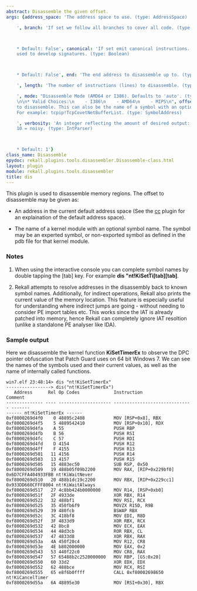 ```yaml
---
abstract: Disassemble the given offset.
args: {address_space: 'The address space to use. (type: AddressSpace)

    ', branch: 'If set we follow all branches to cover all code. (type: Boolean)



    * Default: False', canonical: 'If set emit canonical instructions. These can be
    used to develop signatures. (type: Boolean)



    * Default: False', end: 'The end address to disassemble up to. (type: IntParser)

    ', length: 'The number of instructions (lines) to disassemble. (type: IntParser)

    ', mode: "Disassemble Mode (AMD64 or I386). Defaults to 'auto'. (type: Choices)\n\
    \n\n* Valid Choices:\n    - I386\n    - AMD64\n    - MIPS\n", offset: 'An offset
    to disassemble. This can also be the name of a symbol with an optional offset.
    For example: tcpip!TcpCovetNetBufferList. (type: SymbolAddress)

    ', verbosity: 'An integer reflecting the amount of desired output: 0 = quiet,
    10 = noisy. (type: IntParser)



    * Default: 1'}
class_name: Disassemble
epydoc: rekall.plugins.tools.disassembler.Disassemble-class.html
layout: plugin
module: rekall.plugins.tools.disassembler
title: dis
---
```


This plugin is used to disassemble memory regions. The offset to disassemble may be given as:

* An address in the current default address space (See the
  [cc](SetProcessContext.html) plugin for an explaination of the default address
  space).

* The name of a kernel module with an optional symbol name. The symbol may be an
  experted symbol, or non-exported symbol as defined in the pdb file for that
  kernel module.

### Notes

1. When using the interactive console you can complete symbol names by double
   tapping the [tab] key. For example **dis "nt!KiSetTi[tab][tab]**.

2. Rekall attempts to resolve addresses in the disassembly back to known symbol
   names. Additionally, for indirect operations, Rekall also prints the current
   value of the memory location. This feature is especially useful for
   understanding where indirect jumps are going - without needing to consider PE
   import tables etc. This works since the IAT is already patched into memory,
   hence Rekall can completely ignore IAT resoltion (unlike a standalone PE
   analyser like IDA).

### Sample output

Here we disassemble the kernel function **KiSetTimerEx** to observe the DPC
pointer obfuscation that Patch Guard uses on 64 bit Windows 7. We can see the
names of the symbols used and their current values, as well as the name of
internally called functions.

```
win7.elf 23:48:14> dis "nt!KiSetTimerEx"
-----------------> dis("nt!KiSetTimerEx")
   Address      Rel Op Codes             Instruction                    Comment
-------------- ---- -------------------- ------------------------------ -------
------ nt!KiSetTimerEx ------
0xf8000269d4f0    0 48895c2408           MOV [RSP+0x8], RBX
0xf8000269d4f5    5 4889542410           MOV [RSP+0x10], RDX
0xf8000269d4fa    A 55                   PUSH RBP
0xf8000269d4fb    B 56                   PUSH RSI
0xf8000269d4fc    C 57                   PUSH RDI
0xf8000269d4fd    D 4154                 PUSH R12
0xf8000269d4ff    F 4155                 PUSH R13
0xf8000269d501   11 4156                 PUSH R14
0xf8000269d503   13 4157                 PUSH R15
0xf8000269d505   15 4883ec50             SUB RSP, 0x50
0xf8000269d509   19 488b05f09b2200       MOV RAX, [RIP+0x229bf0]        0x6D7CFFA404933FBB nt!KiWaitNever
0xf8000269d510   20 488b1dc19c2200       MOV RBX, [RIP+0x229cc1]        0x933DD660CFFF8004 nt!KiWaitAlways
0xf8000269d517   27 4c8bb424b0000000     MOV R14, [RSP+0xb0]
0xf8000269d51f   2F 4933de               XOR RBX, R14
0xf8000269d522   32 488bf1               MOV RSI, RCX
0xf8000269d525   35 450fb6f9             MOVZX R15D, R9B
0xf8000269d529   39 480fcb               BSWAP RBX
0xf8000269d52c   3C 418bf8               MOV EDI, R8D
0xf8000269d52f   3F 4833d9               XOR RBX, RCX
0xf8000269d532   42 8bc8                 MOV ECX, EAX
0xf8000269d534   44 48d3cb               ROR RBX, CL
0xf8000269d537   47 4833d8               XOR RBX, RAX
0xf8000269d53a   4A 450f20c4             MOV R12, CR8
0xf8000269d53e   4E b802000000           MOV EAX, 0x2
0xf8000269d543   53 440f22c0             MOV CR8, RAX
0xf8000269d547   57 65488b2c2520000000   MOV RBP, [GS:0x20]
0xf8000269d550   60 33d2                 XOR EDX, EDX
0xf8000269d552   62 488bce               MOV RCX, RSI
0xf8000269d555   65 e8f6b0ffff           CALL 0xf80002698650            nt!KiCancelTimer
0xf8000269d55a   6A 48895e30             MOV [RSI+0x30], RBX
```
